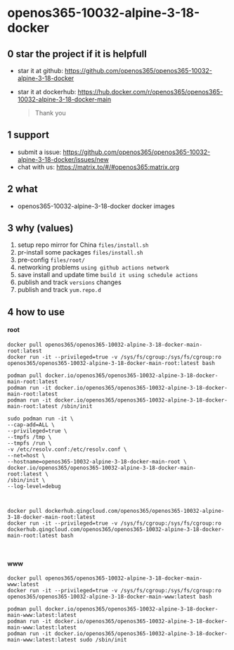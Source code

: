 # openos365-10032-alpine-3-18-docker

## 0 star the project if it is helpfull

* star it at github: https://github.com/openos365/openos365-10032-alpine-3-18-docker
* star it at dockerhub: https://hub.docker.com/r/openos365/openos365-10032-alpine-3-18-docker-main

  > Thank you

## 1 support

* submit a issue: https://github.com/openos365/openos365-10032-alpine-3-18-docker/issues/new
* chat with us: https://matrix.to/#/#openos365:matrix.org

## 2 what

* openos365-10032-alpine-3-18-docker docker images
  
## 3 why (values)

1. setup repo mirror for China `files/install.sh`
1. pr-install some packages `files/install.sh`
1. pre-config `files/root/`
1. networking problems `using github actions network`
1. save install and update time `build it using schedule actions`
1. publish and track `versions` changes
1. publish and track `yum.repo.d`

## 4 how to use

#### root
```
docker pull openos365/openos365-10032-alpine-3-18-docker-main-root:latest
docker run -it --privileged=true -v /sys/fs/cgroup:/sys/fs/cgroup:ro openos365/openos365-10032-alpine-3-18-docker-main-root:latest bash

podman pull docker.io/openos365/openos365-10032-alpine-3-18-docker-main-root:latest
podman run -it docker.io/openos365/openos365-10032-alpine-3-18-docker-main-root:latest
podman run -it docker.io/openos365/openos365-10032-alpine-3-18-docker-main-root:latest /sbin/init

sudo podman run -it \
--cap-add=ALL \
--privileged=true \
--tmpfs /tmp \
--tmpfs /run \
-v /etc/resolv.conf:/etc/resolv.conf \
--net=host \
--hostname=openos365-10032-alpine-3-18-docker-main-root \
docker.io/openos365/openos365-10032-alpine-3-18-docker-main-root:latest \
/sbin/init \
--log-level=debug



docker pull dockerhub.qingcloud.com/openos365/openos365-10032-alpine-3-18-docker-main-root:latest
docker run -it --privileged=true -v /sys/fs/cgroup:/sys/fs/cgroup:ro dockerhub.qingcloud.com/openos365/openos365-10032-alpine-3-18-docker-main-root:latest bash



```
#### www

```
docker pull openos365/openos365-10032-alpine-3-18-docker-main-www:latest
docker run -it --privileged=true -v /sys/fs/cgroup:/sys/fs/cgroup:ro openos365/openos365-10032-alpine-3-18-docker-main-www:latest bash

podman pull docker.io/openos365/openos365-10032-alpine-3-18-docker-main-www:latest:latest
podman run -it docker.io/openos365/openos365-10032-alpine-3-18-docker-main-www:latest:latest
podman run -it docker.io/openos365/openos365-10032-alpine-3-18-docker-main-www:latest:latest sudo /sbin/init




```
